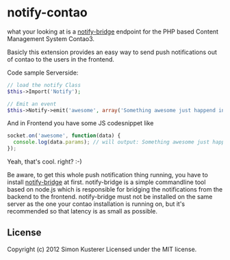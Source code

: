 # notify-contao

what your looking at is a [notify-bridge](https://github.com/xat/notify-bridge) endpoint
for the PHP based Content Management System Contao3.

Basicly this extension provides an easy way to send push notifications out
of contao to the users in the frontend.

Code sample Serverside:

```php
// load the notify Class
$this->Import('Notify');

// Emit an event
$this->Notify->emit('awesome', array('Something awesome just happend in the backend!'));
```

And in Frontend you have some JS codesnippet like

```javascript
socket.on('awesome', function(data) {
  console.log(data.params); // will output: Something awesome just happend in the backend!
});
```

Yeah, that's cool. right? :-)

Be aware, to get this whole push notification thing running, you have to install
[notify-bridge](https://github.com/xat/notify-bridge) at first.
notify-bridge is a simple commandline tool based on node.js which is responsible
for bridging the notifications from the backend to the frontend.
notify-bridge must not be installed on the same server as the one your contao
installation is running on, but it's recommended so that latency is as
small as possible.

## License
Copyright (c) 2012 Simon Kusterer
Licensed under the MIT license.
